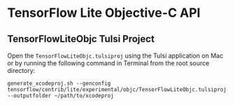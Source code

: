# TensorFlow Lite Objective-C API

## TensorFlowLiteObjc Tulsi Project

Open the `TensorFlowLiteObjc.tulsiproj` using the Tulsi application on Mac or by
running the following command in Terminal from the root source directory:

```shell
generate_xcodeproj.sh --genconfig tensorflow/contrib/lite/experimental/objc/TensorFlowLiteObjc.tulsiproj:TensorFlowLiteObjC --outputfolder ~/path/to/xcodeproj
```
